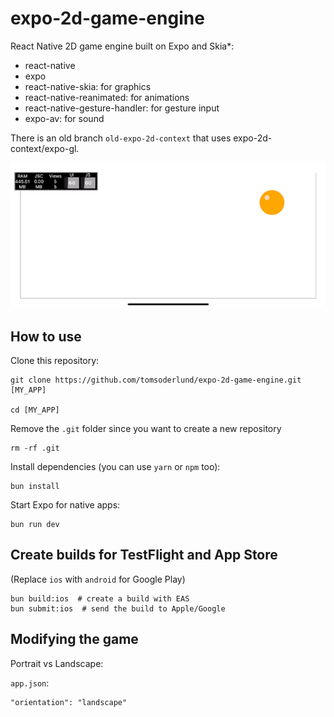 # expo-2d-game-engine

React Native 2D game engine built on Expo and Skia*:

- react-native
- expo
- react-native-skia: for graphics
- react-native-reanimated: for animations
- react-native-gesture-handler: for gesture input
- expo-av: for sound

There is an old branch `old-expo-2d-context` that uses expo-2d-context/expo-gl.

![expo-2d-game-engine demo on phone](docs/demo.gif)

## How to use

Clone this repository:

    git clone https://github.com/tomsoderlund/expo-2d-game-engine.git [MY_APP]
    
    cd [MY_APP]

Remove the `.git` folder since you want to create a new repository

    rm -rf .git

Install dependencies (you can use `yarn` or `npm` too):

    bun install

Start Expo for native apps:

    bun run dev

## Create builds for TestFlight and App Store

(Replace `ios` with `android` for Google Play)

    bun build:ios  # create a build with EAS
    bun submit:ios  # send the build to Apple/Google

## Modifying the game

Portrait vs Landscape:

`app.json`:

    "orientation": "landscape"
